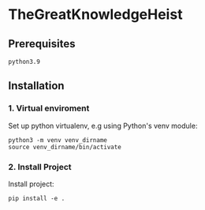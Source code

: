 # TheGreatKnowledgeHeist

## Prerequisites
```
python3.9
```
## Installation
### 1. Virtual enviroment
Set up python virtualenv, e.g using Python's venv module:
```
python3 -m venv venv_dirname
source venv_dirname/bin/activate
```
### 2. Install Project
Install project:
```
pip install -e .
```